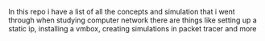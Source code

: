 In this repo i have a list of all the concepts and simulation that i went through when studying computer network
there are things like setting up a static ip, installing a vmbox, creating simulations in packet tracer and more 

